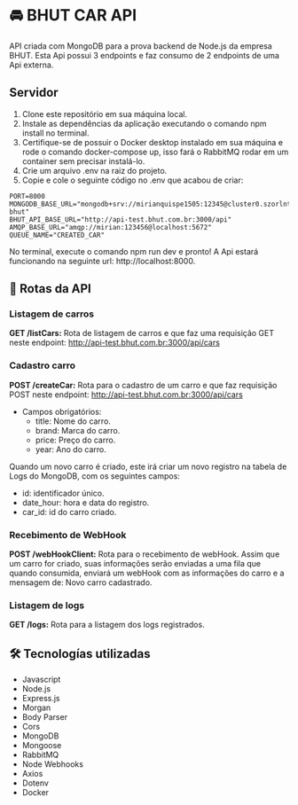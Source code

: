 # 🚘 BHUT CAR API

API criada com MongoDB para a prova backend de Node.js da empresa BHUT. Esta Api possui 3 endpoints e faz consumo de 2 endpoints de uma Api externa.

## Servidor

1. Clone este repositório em sua máquina local.
1. Instale as dependências da aplicação executando o comando npm install no terminal.
1. Certifique-se de possuir o Docker desktop instalado em sua máquina e rode o comando docker-compose up, isso fará o RabbitMQ rodar em um container sem precisar instalá-lo.
1. Crie um arquivo .env na raiz do projeto.
1. Copie e cole o seguinte código no .env que acabou de criar:

```plaintext
PORT=8000
MONGODB_BASE_URL="mongodb+srv://mirianquispe1505:12345@cluster0.szorlnt.mongodb.net/car-bhut"
BHUT_API_BASE_URL="http://api-test.bhut.com.br:3000/api"
AMQP_BASE_URL="amqp://mirian:123456@localhost:5672"
QUEUE_NAME="CREATED_CAR"
```

No terminal, execute o comando npm run dev e pronto! A Api estará funcionando na seguinte url: http://localhost:8000.

## 🚀 Rotas da API

### Listagem de carros

**GET /listCars:** Rota de listagem de carros e que faz uma requisição GET neste endpoint: http://api-test.bhut.com.br:3000/api/cars

### Cadastro carro

**POST /createCar:** Rota para o cadastro de um carro e que faz requisição POST neste endpoint: http://api-test.bhut.com.br:3000/api/cars

- Campos obrigatórios:
  - title: Nome do carro.
  - brand: Marca do carro.
  - price: Preço do carro.
  - year: Ano do carro.

Quando um novo carro é criado, este irá criar um novo registro na tabela de Logs do MongoDB, com os seguintes campos:

- id: identificador único.
- date_hour: hora e data do registro.
- car_id: id do carro criado.

### Recebimento de WebHook

**POST /webHookClient:** Rota para o recebimento de webHook. Assim que um carro for criado, suas informações serão enviadas a uma fila que quando consumida, enviará um webHook com as informações do carro e a mensagem de: Novo carro cadastrado.

### Listagem de logs

**GET /logs:** Rota para a listagem dos logs registrados.

## 🛠️ Tecnologías utilizadas

- Javascript
- Node.js
- Express.js
- Morgan
- Body Parser
- Cors
- MongoDB
- Mongoose
- RabbitMQ
- Node Webhooks
- Axios
- Dotenv
- Docker
